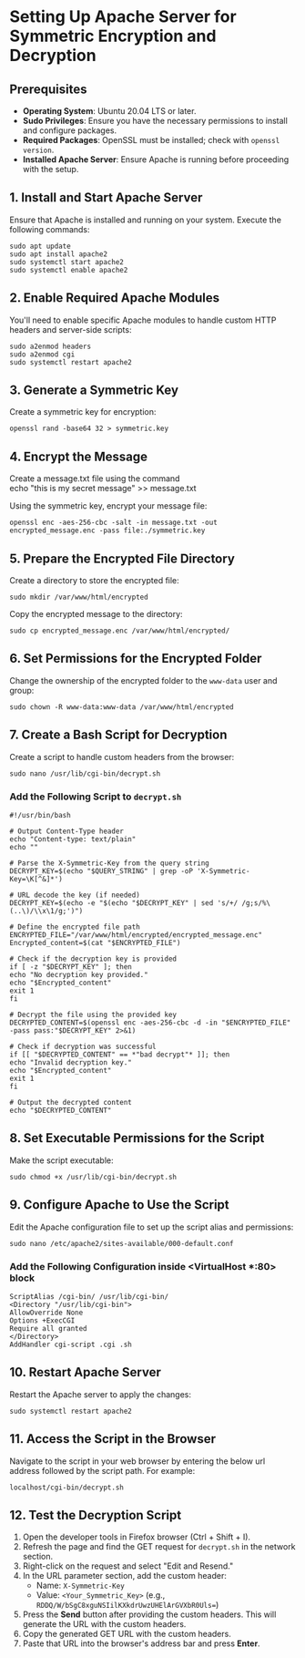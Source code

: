 # **Setting Up Apache Server for Symmetric Encryption and Decryption**

## **Prerequisites**

* **Operating System**: Ubuntu 20.04 LTS or later.  
* **Sudo Privileges**: Ensure you have the necessary permissions to install and configure packages.  
* **Required Packages**: OpenSSL must be installed; check with `openssl version`.  
* **Installed Apache Server**: Ensure Apache is running before proceeding with the setup.

## **1\. Install and Start Apache Server**

Ensure that Apache is installed and running on your system. Execute the following commands:

`sudo apt update`  
`sudo apt install apache2`  
`sudo systemctl start apache2`  
`sudo systemctl enable apache2`

## **2\. Enable Required Apache Modules**

You'll need to enable specific Apache modules to handle custom HTTP headers and server-side scripts:

`sudo a2enmod headers`  
`sudo a2enmod cgi`  
`sudo systemctl restart apache2`

## **3\. Generate a Symmetric Key**

Create a symmetric key for encryption:

`openssl rand -base64 32 > symmetric.key`

## **4\. Encrypt the Message**

Create a message.txt file using the command  
echo "this is my secret message" \>\> message.txt

Using the symmetric key, encrypt your message file:

`openssl enc -aes-256-cbc -salt -in message.txt -out encrypted_message.enc -pass file:./symmetric.key`

## **5\. Prepare the Encrypted File Directory**

Create a directory to store the encrypted file:

`sudo mkdir /var/www/html/encrypted`

Copy the encrypted message to the directory:

`sudo cp encrypted_message.enc /var/www/html/encrypted/`

## **6\. Set Permissions for the Encrypted Folder**

Change the ownership of the encrypted folder to the `www-data` user and group:

`sudo chown -R www-data:www-data /var/www/html/encrypted`

## **7\. Create a Bash Script for Decryption**

Create a script to handle custom headers from the browser:

`sudo nano /usr/lib/cgi-bin/decrypt.sh`

### **Add the Following Script to `decrypt.sh`**

`#!/usr/bin/bash`

`# Output Content-Type header`  
`echo "Content-type: text/plain"`  
`echo ""`

`# Parse the X-Symmetric-Key from the query string`  
`DECRYPT_KEY=$(echo "$QUERY_STRING" | grep -oP 'X-Symmetric-Key=\K[^&]*')`

`# URL decode the key (if needed)`  
`DECRYPT_KEY=$(echo -e "$(echo "$DECRYPT_KEY" | sed 's/+/ /g;s/%\(..\)/\\x\1/g;')")`

`# Define the encrypted file path`  
`ENCRYPTED_FILE="/var/www/html/encrypted/encrypted_message.enc"`  
`Encrypted_content=$(cat "$ENCRYPTED_FILE")`

`# Check if the decryption key is provided`  
`if [ -z "$DECRYPT_KEY" ]; then`  
  `echo "No decryption key provided."`  
  `echo "$Encrypted_content"`   
  `exit 1`  
`fi`

`# Decrypt the file using the provided key`  
`DECRYPTED_CONTENT=$(openssl enc -aes-256-cbc -d -in "$ENCRYPTED_FILE" -pass pass:"$DECRYPT_KEY" 2>&1)`

`# Check if decryption was successful`  
`if [[ "$DECRYPTED_CONTENT" == *"bad decrypt"* ]]; then`  
  `echo "Invalid decryption key."`  
  `echo "$Encrypted_content"`  
  `exit 1`  
`fi`

`# Output the decrypted content`  
`echo "$DECRYPTED_CONTENT"`

## **8\. Set Executable Permissions for the Script**

Make the script executable:

`sudo chmod +x /usr/lib/cgi-bin/decrypt.sh`

## **9\. Configure Apache to Use the Script**

Edit the Apache configuration file to set up the script alias and permissions:

`sudo nano /etc/apache2/sites-available/000-default.conf`

### **Add the Following Configuration inside \<VirtualHost \*:80\> block**

`ScriptAlias /cgi-bin/ /usr/lib/cgi-bin/`  
`<Directory "/usr/lib/cgi-bin">`  
      `AllowOverride None`  
      `Options +ExecCGI`  
      `Require all granted`  
`</Directory>`  
`AddHandler cgi-script .cgi .sh`

## **10\. Restart Apache Server**

Restart the Apache server to apply the changes:

`sudo systemctl restart apache2`

## **11\. Access the Script in the Browser**

Navigate to the script in your web browser by entering the below url address followed by the script path. For example:

`localhost/cgi-bin/decrypt.sh`

##   **12\. Test the Decryption Script**

1. Open the developer tools in Firefox browser (Ctrl \+ Shift \+ I).  
2. Refresh the page and find the GET request for `decrypt.sh` in the network section.  
3. Right-click on the request and select "Edit and Resend."  
4. In the URL parameter section, add the custom header:  
   * Name: `X-Symmetric-Key`  
   * Value: `<Your_Symmetric_Key>` (e.g., `RDDQ/W/bSgC8xguNSIilKXkdrUwzUHElArGVXbR0Uls=`)  
5. Press the **Send** button after providing the custom headers. This will generate the URL with the custom headers.  
6. Copy the generated GET URL with the custom headers.  
7. Paste that URL into the browser's address bar and press **Enter**.  
 
